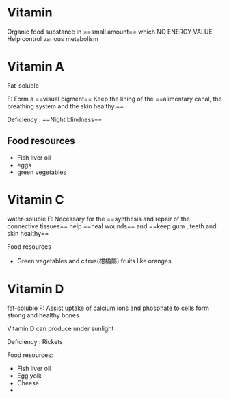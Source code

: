 # Vitamin
Organic food substance in ==small amount== which NO ENERGY VALUE
Help control various metabolism

# Vitamin A
Fat-soluble 

F: Form a ==visual pigment== 
Keep the lining of the ==alimentary canal, the breathing system and the skin healthy.==

Deficiency : ==Night blindness==
## Food resources 
- Fish liver oil
- eggs
- green vegetables

# Vitamin C


water-soluble
F: Necessary for the ==synthesis and repair of the connective tissues== 
help ==heal wounds== and ==keep gum , teeth and skin healthy==

Food resources
- Green vegetables and citrus(柑橘屬) fruits like oranges

# Vitamin D
fat-soluble 
F: Assist uptake of calcium ions and phosphate to cells
form strong and healthy bones

Vitamin D can produce under sunlight

Deficiency : Rickets

Food resources: 
- Fish liver oil 
- Egg yolk
- Cheese
- 
